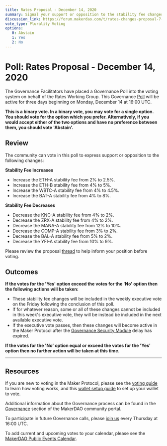 ```yaml
---
title: Rates Proposal - December 14, 2020
summary: Signal your support or opposition to the stability fee changes listed in this poll.
discussion_link: https://forum.makerdao.com/t/rates-changes-proposal-7-dec-2020/5533
vote_type: Plurality Voting
options:
   0: Abstain
   1: Yes
   2: No
---
```

# Poll: Rates Proposal - December 14, 2020

The Governance Facilitators have placed a Governance Poll into the voting system on behalf of the Rates Working Group. This Governance [Poll](https://community-development.makerdao.com/en/learn/governance/on-chain-gov) will be active for three days beginning on Monday, December 14 at 16:00 UTC.

**This is a binary vote. In a binary vote, you may vote for a single option. You should vote for the option which you prefer. Alternatively, if you would accept either of the two options and have no preference between them, you should vote 'Abstain'.**

## Review

The community can vote in this poll to express support or opposition to the following changes: 

**Stability Fee Increases**
* Increase the ETH-A stability fee from 2% to 2.5%.
* Increase the ETH-B stability fee from 4% to 5%.
* Increase the WBTC-A stability fee from 4% to 4.5%.
* Increase the BAT-A stability fee from 4% to 8%.

**Stability Fee Decreases**
* Decrease the KNC-A stability fee from 4% to 2%.
* Decrease the ZRX-A stability fee from 4% to 2%.
* Decrease the MANA-A stability fee from 12% to 10%.
* Decrease the COMP-A stability fee from 3% to 2%.
* Decrease the BAL-A stability fee from 5% to 2%.
* Decrease the YFI-A stability fee from 10% to 9%.

Please review the proposal [thread](https://forum.makerdao.com/t/rates-changes-proposal-7-dec-2020/5533) to help inform your position before voting.

## Outcomes

**If the votes for the 'Yes' option exceed the votes for the 'No' option then the following actions will be taken:**
* These stability fee changes will be included in the weekly executive vote on the Friday following the conclusion of this poll.
* If for whatever reason, some or all of these changes cannot be included in this week's executive vote, they will be instead be included in the next available executive vote.
* If the executive vote passes, then these changes will become active in the Maker Protocol after the [Governance Security Module](https://forum.makerdao.com/tag/govsec-module) delay has expired.

**If the votes for the 'No' option equal or exceed the votes for the 'Yes' option then no further action will be taken at this time.**

---

## Resources

If you are new to voting in the Maker Protocol, please see the [voting guide](https://community-development.makerdao.com/en/learn/governance/how-voting-works/) to learn how voting works, and this [wallet setup guide](https://community-development.makerdao.com/en/learn/governance/voting-setup/) to set up your wallet to vote.

Additional information about the Governance process can be found in the [Governance](https://community-development.makerdao.com/en/learn/governance) section of the MakerDAO community portal.

To participate in future Governance calls, please [join us](https://github.com/makerdao/community/tree/master/governance/governance-and-risk-meetings) every Thursday at 16:00 UTC.

To add current and upcoming votes to your calendar, please see the [MakerDAO Public Events Calendar](https://calendar.google.com/calendar/embed?src=makerdao.com_3efhm2ghipksegl009ktniomdk%40group.calendar.google.com&ctz=UTC&mode=week&showCalendars=0&showPrint=0).
